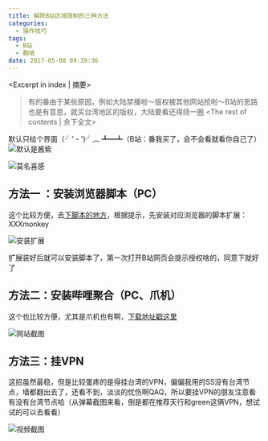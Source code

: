 ```yaml
---
title: 解除B站区域限制的三种方法
categories:
  - 操作技巧
tags:
  - B站
  - 翻墙
date: 2017-05-08 09:39:36
---
```


<Excerpt in index | 摘要> 
> 有的番由于某些原因，例如大陆禁播啦～版权被其他网站抢啦～B站的思路也是有意思，就买台湾地区的版权，大陆要看还得绕一圈<!-- more -->
<The rest of contents | 余下全文>

默认只给个界面（╯' - ')╯︵ ┻━┻（B站：番我买了，会不会看就看你自己了）
![默认是酱紫](http://upload-images.jianshu.io/upload_images/2756183-512512e8ed6cebe4.png?imageMogr2/auto-orient/strip%7CimageView2/2/w/1240)


![莫名喜感](http://upload-images.jianshu.io/upload_images/2756183-0390d871337b2f56.png?imageMogr2/auto-orient/strip%7CimageView2/2/w/1240)

## 方法一 ：安装浏览器脚本（PC）
这个比较方便，去[下脚本的地方](https://greasyfork.org/zh-CN/scripts/25718-解除b站区域限制)，根据提示，先安装对应浏览器的脚本扩展：XXXmonkey

![安装扩展](http://upload-images.jianshu.io/upload_images/2756183-d92c1714faf95e07.png?imageMogr2/auto-orient/strip%7CimageView2/2/w/1240)

扩展装好后就可以安装脚本了，第一次打开B站网页会提示授权啥的，同意下就好了

## 方法二：安装哔哩聚合（PC、爪机）
这个也比较方便，尤其是爪机也有啊，[下载地址戳这里](https://www.bili.info)

![网站截图](http://upload-images.jianshu.io/upload_images/2756183-a5a25faf382c03a8.png?imageMogr2/auto-orient/strip%7CimageView2/2/w/1240)

## 方法三：挂VPN
这招虽然最稳，但是比较蛋疼的是得挂台湾的VPN，偏偏我用的SS没有台湾节点，墙都翻出去了，还看不到，淡淡的忧伤啊QAQ，所以要挂VPN的朋友注意看有没有台湾节点哈（从弹幕截图来看，倒是都在推荐天行和green这俩VPN，想试试的可以去看看）

![视频截图](http://upload-images.jianshu.io/upload_images/2756183-52538cb938130b81.png?imageMogr2/auto-orient/strip%7CimageView2/2/w/1240)

